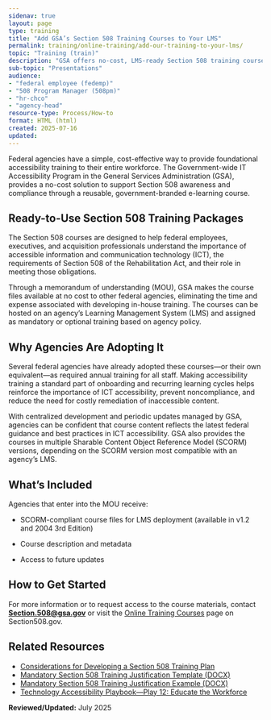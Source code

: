```yaml
---
sidenav: true
layout: page
type: training
title: "Add GSA’s Section 508 Training Courses to Your LMS"
permalink: training/online-training/add-our-training-to-your-lms/
topic: "Training (train)"
description: "GSA offers no-cost, LMS-ready Section 508 training courses to federal agencies. Support accessibility compliance at your agency with these easy-to-deploy, SCORM-compliant modules."
sub-topic: "Presentations"
audience:
- "federal employee (fedemp)"
- "508 Program Manager (508pm)"
- "hr-chco"
- "agency-head"
resource-type: Process/How-to
format: HTML (html)
created: 2025-07-16
updated: 
---
```


Federal agencies have a simple, cost-effective way to provide foundational accessibility training to their entire workforce. The Government-wide IT Accessibility Program in the General Services Administration (GSA), provides a no-cost solution to support Section 508 awareness and compliance through a reusable, government-branded e-learning course.

## **Ready-to-Use Section 508 Training Packages**

The Section 508 courses are designed to help federal employees, executives, and acquisition professionals understand the importance of accessible information and communication technology (ICT), the requirements of Section 508 of the Rehabilitation Act, and their role in meeting those obligations.

Through a memorandum of understanding (MOU), GSA makes the course files available at no cost to other federal agencies, eliminating the time and expense associated with developing in-house training. The courses can be hosted on an agency’s Learning Management System (LMS) and assigned as mandatory or optional training based on agency policy.

## **Why Agencies Are Adopting It**

Several federal agencies have already adopted these courses—or their own equivalent—as required annual training for all staff. Making accessibility training a standard part of onboarding and recurring learning cycles helps reinforce the importance of ICT accessibility, prevent noncompliance, and reduce the need for costly remediation of inaccessible content.

With centralized development and periodic updates managed by GSA, agencies can be confident that course content reflects the latest federal guidance and best practices in ICT accessibility. GSA also provides the courses in multiple Sharable Content Object Reference Model (SCORM) versions, depending on the SCORM version most compatible with an agency’s LMS.

## **What’s Included**

Agencies that enter into the MOU receive:

* SCORM-compliant course files for LMS deployment (available in v1.2 and 2004 3rd Edition)

* Course description and metadata

* Access to future updates

## **How to Get Started**

For more information or to request access to the course materials, contact **Section.508@gsa.gov** or visit the [Online Training Courses]({{site.baseurl}}/training-home/#online-training-courses) page on Section508.gov.

## Related Resources

* [Considerations for Developing a Section 508 Training Plan]({{site.baseurl}}/manage/developing-a-section-508-training-plan/)    
* [Mandatory Section 508 Training Justification Template (DOCX)](https://assets.section508.gov/assets/files/New%20Required%20Course%20Justification%20Template.docx)  
* [Mandatory Section 508 Training Justification Example (DOCX)](https://assets.section508.gov/assets/files/New%20Required%20Course%20Justification%20Example.docx)  
* [Technology Accessibility Playbook—Play 12: Educate the Workforce]({{site.baseurl}}/manage/playbooks/technology-accessibility-playbook/12)


**Reviewed/Updated:** July 2025